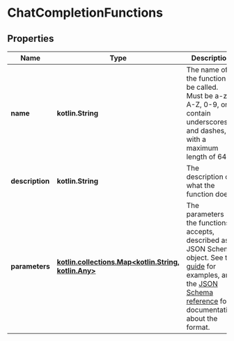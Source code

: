 
# ChatCompletionFunctions

## Properties
Name | Type | Description | Notes
------------ | ------------- | ------------- | -------------
**name** | **kotlin.String** | The name of the function to be called. Must be a-z, A-Z, 0-9, or contain underscores and dashes, with a maximum length of 64. | 
**description** | **kotlin.String** | The description of what the function does. |  [optional]
**parameters** | [**kotlin.collections.Map&lt;kotlin.String, kotlin.Any&gt;**](kotlin.Any.md) | The parameters the functions accepts, described as a JSON Schema object. See the [guide](/docs/guides/gpt/function-calling) for examples, and the [JSON Schema reference](https://json-schema.org/understanding-json-schema/) for documentation about the format. |  [optional]



